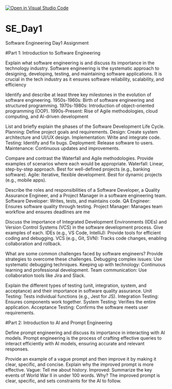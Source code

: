[![Open in Visual Studio Code](https://classroom.github.com/assets/open-in-vscode-2e0aaae1b6195c2367325f4f02e2d04e9abb55f0b24a779b69b11b9e10269abc.svg)](https://classroom.github.com/online_ide?assignment_repo_id=18381586&assignment_repo_type=AssignmentRepo)
# SE_Day1
Software Engineering Day1 Assignment

#Part 1: Introduction to Software Engineering

Explain what software engineering is and discuss its importance in the technology industry.
Software engineering is the systematic approach to designing, developing, testing, and maintaining software applications. It is crucial in the tech industry as it ensures software reliability, scalability, and efficiency


Identify and describe at least three key milestones in the evolution of software engineering.
1950s-1960s: Birth of software engineering and structured programming.
1970s-1980s: Introduction of object-oriented programming (OOP).
1990s-Present: Rise of Agile methodologies, cloud computing, and AI-driven development

List and briefly explain the phases of the Software Development Life Cycle.
Planning: Define project goals and requirements.
Design: Create system architecture and UI/UX design.
Implementation: Write and integrate code.
Testing: Identify and fix bugs.
Deployment: Release software to users.
Maintenance: Continuous updates and improvements.

Compare and contrast the Waterfall and Agile methodologies. Provide examples of scenarios where each would be appropriate.
Waterfall: Linear, step-by-step approach. Best for well-defined projects (e.g., banking software).
Agile: Iterative, flexible development. Best for dynamic projects (e.g., mobile apps).

Describe the roles and responsibilities of a Software Developer, a Quality Assurance Engineer, and a Project Manager in a software engineering team.
Software Developer: Writes, tests, and maintains code.
QA Engineer: Ensures software quality through testing.
Project Manager: Manages team workflow and ensures deadlines are me

Discuss the importance of Integrated Development Environments (IDEs) and Version Control Systems (VCS) in the software development process. Give examples of each.
IDEs (e.g., VS Code, IntelliJ): Provide tools for efficient coding and debugging.
VCS (e.g., Git, SVN): Tracks code changes, enabling collaboration and rollback.

What are some common challenges faced by software engineers? Provide strategies to overcome these challenges.
Debugging complex issues: Use systematic debugging techniques.
Keeping up with technology: Continuous learning and professional development.
Team communication: Use collaboration tools like Jira and Slack.

Explain the different types of testing (unit, integration, system, and acceptance) and their importance in software quality assurance.
Unit Testing: Tests individual functions (e.g., Jest for JS).
Integration Testing: Ensures components work together.
System Testing: Verifies the entire application.
Acceptance Testing: Confirms the software meets user requirements.

#Part 2: Introduction to AI and Prompt Engineering


Define prompt engineering and discuss its importance in interacting with AI models.
Prompt engineering is the process of crafting effective queries to interact efficiently with AI models, ensuring accurate and relevant responses.

Provide an example of a vague prompt and then improve it by making it clear, specific, and concise. Explain why the improved prompt is more effective.
Vague: Tell me about history.
Improved: Summarize the key events of World War II in under 100 words.
Why? The improved prompt is clear, specific, and sets constraints for the AI to follow.
